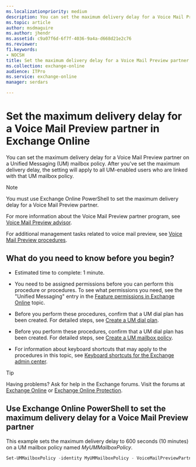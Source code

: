 ```yaml
---
ms.localizationpriority: medium
description: You can set the maximum delivery delay for a Voice Mail Preview partner on a Unified Messaging (UM) mailbox policy. After you've set the maximum delivery delay, the setting will apply to all UM-enabled users who are linked with that UM mailbox policy.
ms.topic: article
author: msdmaguire
ms.author: jhendr
ms.assetid: c9a07f6d-6f7f-4036-9a4a-d668d21e2c76
ms.reviewer: 
f1.keywords:
- NOCSH
title: Set the maximum delivery delay for a Voice Mail Preview partner in Exchange Online
ms.collection: exchange-online
audience: ITPro
ms.service: exchange-online
manager: serdars

---
```


# Set the maximum delivery delay for a Voice Mail Preview partner in Exchange Online

You can set the maximum delivery delay for a Voice Mail Preview partner on a Unified Messaging (UM) mailbox policy. After you've set the maximum delivery delay, the setting will apply to all UM-enabled users who are linked with that UM mailbox policy.

> [!NOTE]
> You must use Exchange Online PowerShell to set the maximum delivery delay for a Voice Mail Preview partner.

For more information about the Voice Mail Preview partner program, see [Voice Mail Preview advisor](voice-mail-preview-advisor.md).

For additional management tasks related to voice mail preview, see [Voice Mail Preview procedures](voice-mail-preview-procedures.md).

## What do you need to know before you begin?

- Estimated time to complete: 1 minute.

- You need to be assigned permissions before you can perform this procedure or procedures. To see what permissions you need, see the "Unified Messaging" entry in the [Feature permissions in Exchange Online](../../permissions-exo/feature-permissions.md) topic.

- Before you perform these procedures, confirm that a UM dial plan has been created. For detailed steps, see [Create a UM dial plan](../../voice-mail-unified-messaging/connect-voice-mail-system/create-um-dial-plan.md).

- Before you perform these procedures, confirm that a UM dial plan has been created. For detailed steps, see [Create a UM mailbox policy](../../voice-mail-unified-messaging/set-up-voice-mail/create-um-mailbox-policy.md).

- For information about keyboard shortcuts that may apply to the procedures in this topic, see [Keyboard shortcuts for the Exchange admin center](../../accessibility/keyboard-shortcuts-in-admin-center.md).

> [!TIP]
> Having problems? Ask for help in the Exchange forums. Visit the forums at [Exchange Online](https://social.technet.microsoft.com/forums/msonline/home?forum=onlineservicesexchange) or [Exchange Online Protection](https://social.technet.microsoft.com/forums/forefront/home?forum=FOPE).

## Use Exchange Online PowerShell to set the maximum delivery delay for a Voice Mail Preview partner

This example sets the maximum delivery delay to 600 seconds (10 minutes) on a UM mailbox policy named _MyUMMailboxPolicy_.

```PowerShell
Set-UMMailboxPolicy -identity MyUMMailboxPolicy - VoiceMailPreviewPartnerMaxDeliveryDelay 600
```
